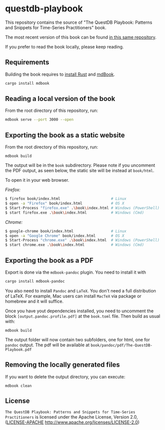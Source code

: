 # questdb-playbook

This repository contains the source of "The QuestDB Playbook: Patterns and Snippets for Time-Series Practitioners" book.

The most recent version of this book can be found [in this same repository][mostRecentPDF].

If you prefer to read the book locally, please keep reading.

[mostRecentPdf]: ./book/pandoc/pdf/The-QuestDB-Playbook.pdf

## Requirements

Building the book requires to [install Rust] and [mdBook].

[install Rust]: https://www.rust-lang.org/tools/install
[mdBook]: https://github.com/rust-lang/mdBook


```bash
cargo install mdbook
```

## Reading a local version of the book

From the root directory of this repository, run:

```bash
mdbook serve --port 3000 --open
```

## Exporting the book as a static website


From the root directory of this repository, run:

```
mdbook build
```

The output will be in the `book` subdirectory. Please note if you
uncomment the PDF output, as seen below, the static site will be
instead at `book/html`.

To open it in your web browser.

_Firefox:_
```bash
$ firefox book/index.html                       # Linux
$ open -a "Firefox" book/index.html             # OS X
$ Start-Process "firefox.exe" .\book\index.html # Windows (PowerShell)
$ start firefox.exe .\book\index.html           # Windows (Cmd)
```

_Chrome:_
```bash
$ google-chrome book/index.html                 # Linux
$ open -a "Google Chrome" book/index.html       # OS X
$ Start-Process "chrome.exe" .\book\index.html  # Windows (PowerShell)
$ start chrome.exe .\book\index.html            # Windows (Cmd)
```

## Exporting the book as a PDF

Export is done via the `mdbook-pandoc` plugin. You need to install it
with

```bash
cargo install mdbook-pandoc
```

You also need to install `Pandoc` and `LaTeX`. You don't need a full distribution
of LaTeX. For example, Mac users can install `MacTeX` via package or homebrew
and it will suffice.

Once you have yout dependencies installed, you need to uncomment the
block `[output.pandoc.profile.pdf]` at the `book.toml` file. Then build as
usual with:

```
mdbook build
```

The output folder will now contain two subfolders, one for html, one for `pandoc`
output. The pdf will be available at `book/pandoc/pdf/The-QuestDB-Playbook.pdf`

## Removing the locally generated files

If you want to delete the output directory, you can execute:

```
mdbook clean
```

## License

`The QuestDB Playbook: Patterns and Snippets for Time-Series Practitioners` is licensed under the Apache License, Version 2.0, ([LICENSE-APACHE](LICENSE-APACHE)
  <http://www.apache.org/licenses/LICENSE-2.0>)


